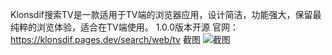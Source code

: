 Klonsdif搜索TV是一款适用于TV端的浏览器应用，设计简洁，功能强大，保留最纯粹的浏览体验，适合在TV端使用。
1.0.0版本开源
官网：
https://klonsdif.pages.dev/search/web/tv
截图
![截图](https://sm.ms/image/16BXlLQN5AdRwKr)

